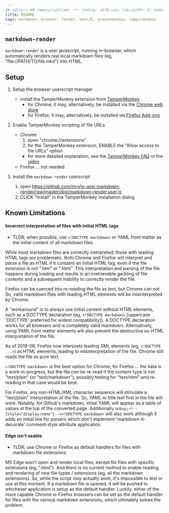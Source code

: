 ```yaml
---
## editors ## (emacs/sublime) -*- coding: utf8-nix; tab-width: 4; mode: markdown; indent-tabs-mode: nil; basic-offset: 2; st-word_wrap: 'true' -*- ## (jEdit) :tabSize=4:indentSize=4:mode=markdown: ## (notepad++) vim:tabstop=4:syntax=markdown:expandtab:smarttab:softtabstop=2 ## modeline (see <https://archive.is/djTUD>@@<http://webcitation.org/66W3EhCAP> ) -->
title: README
tags: markdown, browser, render, UserJS, greasemonkey, tampermonkey
---
```


<!DOCTYPE markdown><!-- markdownlint-disable no-inline-html -->
<meta charset="utf-8" content="text/markdown" lang="en">
<!-- spell-checker:words greasemonkey tampermonkey -->
<!-- spell-checker:ignore markdownlint TLDR userscript -->
<!-- markdownlint-disable first-header-h1 first-line-h1 header-increment no-inline-html ul-style -->

## `markdown-render`

`markdown-render` is a user javascript, running in-browser, which automatically renders raw local markdown files (eg, "file://PATH/TO/file.mkd") into HTML.

## Setup

1. Setup the browser userscript manager
    - install the TamperMonkey extension from [TamperMonkey](http://tampermonkey.net/index.php)
      - for Chrome, it may, alternatively, be installed via the [Chrome web store](https://chrome.google.com/webstore/detail/tampermonkey/dhdgffkkebhmkfjojejmpbldmpobfkfo)
      - for Firefox, it may, alternatively, be installed via [Firefox Add-ons](https://addons.mozilla.org/en-US/firefox/addon/tampermonkey)

2. Enable TamperMonkey scripting of file URLs
    - Chrome
      1. open "chrome://extensions"
      2. for the TamperMonkey extension, ENABLE the "Allow access to file URLs" option
      - for more detailed explanation, see the [TamperMonkey FAQ](http://tampermonkey.net/faq.php#Q204) or the [video](http://fastly.tampermonkey.net/images/animated/allow_access_to_file_urls.gif)
    - Firefox ... not needed

3. Install the `markdown-render` userscript
    1. open <https://github.com/rivy/js-user.markdown-render/raw/master/dist/markdown-render.user.js>
    2. CLICK "Install" in the TamperMonkey installation dialog

## Known Limitations

#### Incorrect interpretation of files with initial HTML tags

* TLDR; when possible, use `<!DOCTYPE markdown>` or YAML front matter as the initial content of all markdown files.

While most markdown files are correctly interpreted, those with leading HTML tags are problematic. Both Chrome and Firefox will interpret and parse a file as HTML if it contains an initial HTML tag, even if the file extension is not ".htm" or ".html". This interpretation and parsing of the file happens during loading and results in an irretrievable garbling of file contents and a subsequent inability to correctly render the file.

Firefox can be coerced into re-reading the file as text, but Chrome can not. So, valid markdown files with leading HTML elements will be misinterpreted by Chrome.

A "workaround" is to always use initial content without HTML elements, such as a DOCTYPE declaration (eg, `<!DOCTYPE markdown>` [uppercase 'DOCTYPE' preferred for widest compatibility]). A DOCTYPE declaration works for all browsers and is completely valid markdown. Alternatively, using YAML front matter elements will also prevent the destructive as-HTML interpretation of the file.

As of 2019-08, Firefox now interprets leading XML elements (eg, `<!DOCTYPE ...>`) as HTML elements, leading to misinterpretation of the file. Chrome still reads the file as pure text.

`<!DOCTYPE markdown>` is the best option for Chrome; for Firefox ... the kata is a work-in-progress, but the file *can* be re-read if the content-type is not "text/plain" (or "text/markdown"); possibly testing for "text/html" and re-reading in that case would be best.

For Firefox, any non-HTML/XML character sequence will stimulate a "text/plain" interpretation of the file. So, YAML or title text first in the file will work. Notably, for Github's markdown, initial YAML will appear as a table of values at the top of the converted page. Additionally `&nbsp;<!--{style="display:none"}--><!DOCTYPE markdown>` will also work although it adds an initial line for parsers which don't implement 'markdown-it-decorate' comment-style attribute application.

#### Edge isn't usable

* TLDR; use Chrome or Firefox as default handlers for files with markdown file extensions.

MS Edge won't open and render local files, except for files with specific extensions (eg, ".html"). And there is no current method to enable reading and rendering of new file types / extensions (eg, all the markdown extensions). So, while the script *may* actually work, it's impossible to test or use at this moment. If a markdown file is opened, it will be pushed to whichever application is setup as the default handler. Luckily, either of the more capable Chrome or Firefox browsers *can* be set as the default handler for files with the various markdown extensions, which ultimately solves the problem.

